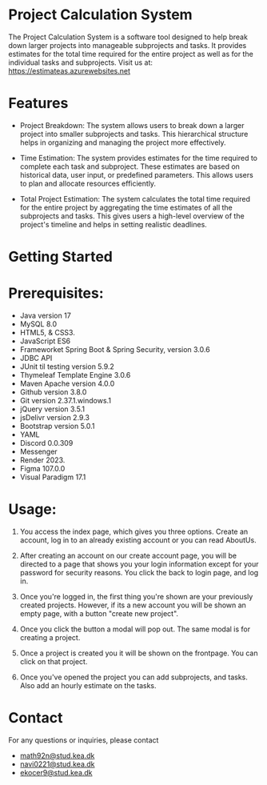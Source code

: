# Project Calculation System
The Project Calculation System is a software tool designed to help break down larger projects into manageable subprojects and tasks. It provides estimates for the total time required for the entire project as well as for the individual tasks and subprojects. Visit us at: https://estimateas.azurewebsites.net

# Features
- Project Breakdown: The system allows users to break down a larger project into smaller subprojects and tasks. This hierarchical structure helps in organizing and managing the project more effectively.

- Time Estimation: The system provides estimates for the time required to complete each task and subproject. These estimates are based on historical data, user input, or predefined parameters. This allows users to plan and allocate resources efficiently.

- Total Project Estimation: The system calculates the total time required for the entire project by aggregating the time estimates of all the subprojects and tasks. This gives users a high-level overview of the project's timeline and helps in setting realistic deadlines.

# Getting Started
# Prerequisites:
- Java version 17
- MySQL 8.0
- HTML5, & CSS3.
- JavaScript ES6
- Frameworket Spring Boot & Spring Security, version 3.0.6 
- JDBC API
- JUnit til testing version 5.9.2
- Thymeleaf Template Engine 3.0.6
- Maven Apache version 4.0.0
- Github version 3.8.0
- Git version 2.37.1.windows.1
- jQuery version 3.5.1
- jsDelivr version 2.9.3
- Bootstrap version 5.0.1
- YAML 
- Discord 0.0.309
- Messenger
- Render 2023.
- Figma 107.0.0 
- Visual Paradigm 17.1

# Usage:

1. You access the index page, which gives you three options. Create an account, log in to an already existing account or you can read AboutUs.

2. After creating an account on our create account page, you will be directed to a page that shows you your login information except for your password for security reasons. You click the back to login page, and log in.

3. Once you're logged in, the first thing you're shown are your previously created projects. However, if its a new account you will be shown an empty page, with a button "create new project". 

4. Once you click the button a modal will pop out. The same modal is for creating a project.

5. Once a project is created you it will be shown on the frontpage. You can click on that project.

6. Once you've opened the project you can add subprojects, and tasks. Also add an hourly estimate on the tasks.



# Contact
For any questions or inquiries, please contact 
- math92n@stud.kea.dk
- navi0221@stud.kea.dk
- ekocer9@stud.kea.dk

